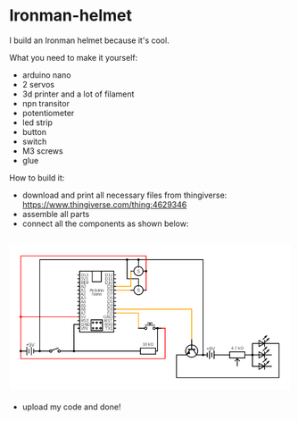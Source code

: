 # Ironman-helmet
I build an Ironman helmet because it's cool. 

What you need to make it yourself:
- arduino nano
- 2 servos
- 3d printer and a lot of filament 
- npn transitor
- potentiometer
- led strip
- button
- switch
- M3 screws 
- glue

How to build it:
- download and print all necessary files from thingiverse: https://www.thingiverse.com/thing:4629346
- assemble all parts
- connect all the components as shown below:

![circuit for Ironman helmet](https://github.com/Eljameuter/Ironman-helmet/blob/main/circuit.png)
-
- upload my code and done!
